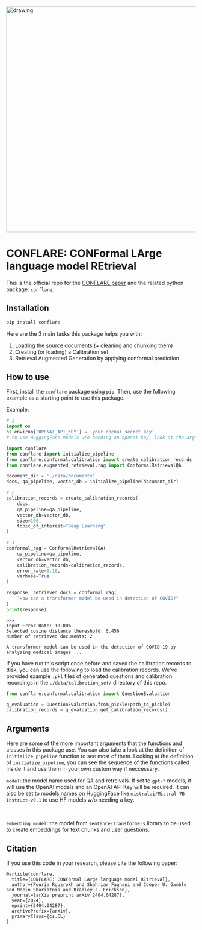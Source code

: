 <img src="https://i.ibb.co/vPyySmT/conflare-pipeline.png" alt="drawing" width="600"/>


# CONFLARE: CONFormal LArge language model REtrieval

This is the official repo for the [CONFLARE paper](https://arxiv.org/abs/2404.04287) and the related python package: `conflare`.

## Installation

```bash
pip install conflare
```

Here are the 3 main tasks this package helps you with:

1. Loading the source documents (+ cleaning and chunking them)
2. Creating (or loading) a Calibration set
3. Retrieval Augmented Generation by applying conformal prediction


## How to use
First, install the `conflare` package using `pip`. Then, use the following example as a starting point to use this package.

Example:

```python
# 1
import os
os.environ['OPENAI_API_KEY'] = 'your openai secret key'
# to use HuggingFace models w/o needing an openai key, look at the arguments section below.

import conflare
from conflare import initialize_pipeline
from conflare.conformal.calibration import create_calibration_records
from conflare.augmented_retrieval.rag import ConformalRetrievalQA

document_dir = './data/documents'
docs, qa_pipeline, vector_db = initialize_pipeline(document_dir)

# 2
calibration_records = create_calibration_records(
    docs,
    qa_pipeline=qa_pipeline,
    vector_db=vector_db,
    size=100,
    topic_of_interest="Deep Learning"
)

# 3
conformal_rag = ConformalRetrievalQA(
    qa_pipeline=qa_pipeline,
    vector_db=vector_db,
    calibration_records=calibration_records,
    error_rate=0.10,
    verbose=True
)

response, retrieved_docs = conformal_rag(
    "How can a transformer model be used in detection of COVID?"
)
print(response)
```
```
>>>
Input Error Rate: 10.00%
Selected cosine distance thereshold: 0.456
Number of retrieved documents: 2

A transformer model can be used in the detection of COVID-19 by analyzing medical images ...
```

If you have run this script once before and saved the calibration records to disk, you can use the following to load the calibration records. We've provided example `.pkl` files of generated questions and calibration recordings in the `./data/calibration_set/` directory of this repo.

```python
from conflare.conformal.calibration import QuestionEvaluation

q_evaluation = QuestionEvaluation.from_pickle(path_to_pickle)
calibration_records = q_evaluation.get_calibration_records()
```

## Arguments

Here are some of the more important arguments that the functions and classes in this package use.
You can also take a look at the definition of `initialize_pipeline` function to see most of them.
Looking at the definition of `initialize_pipeline`, you can see the sequence of the functions called inside it and use them in your own custom way if neccessary.


`model`: the model name used for QA and retreivals. If set to `gpt-*` models, it will use the OpenAI models and an OpenAI API Key will be required. It can also be set to models names on HuggingFace like `mistralai/Mistral-7B-Instruct-v0.1` to use HF models w/o needing a key. 

<br>

`embedding_model`: the model from `sentence-transformers` library to be used to create embeddings for text chunks and user questions.

## Citation

If you use this code in your research, please cite the following paper:

```
@article{conflare,
  title={CONFLARE: CONFormal LArge language model REtrieval},
  author={Pouria Rouzrokh and Shahriar Faghani and Cooper U. Gamble and Moein Shariatnia and Bradley J. Erickson},
  journal={arXiv preprint arXiv:2404.04287},
  year={2024},
  eprint={2404.04287},
  archivePrefix={arXiv},
  primaryClass={cs.CL}
}
```